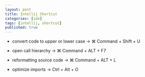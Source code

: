 ```yaml
---
layout: post
title: Intellij Shortcut
categories: [ide]
tags: [intellij, shortcut]
published: true
---
```


- convert code to upper or lower case -> ⌘ Command + Shift + U

- open call hierarchy -> ⌘ Command + ALT + F7

- reformatting source code -> ⌘ Command + ALT + L

- optimize imports -> Ctrl + Alt + O

